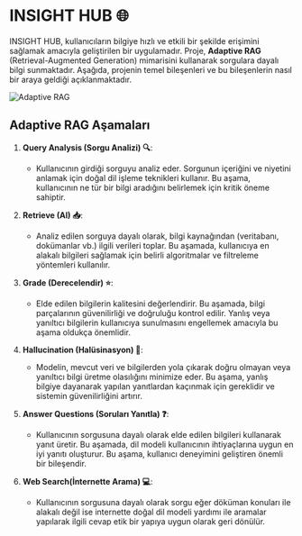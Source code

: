 # INSIGHT HUB 🌐

INSIGHT HUB, kullanıcıların bilgiye hızlı ve etkili bir şekilde erişimini sağlamak amacıyla geliştirilen bir uygulamadır. Proje, **Adaptive RAG** (Retrieval-Augmented Generation) mimarisini kullanarak sorgulara dayalı bilgi sunmaktadır. Aşağıda, projenin temel bileşenleri ve bu bileşenlerin nasıl bir araya geldiği açıklanmaktadır.

![Adaptive RAG](AdaptiveRAG.png)

## Adaptive RAG Aşamaları

1. **Query Analysis (Sorgu Analizi) 🔍**:
   - Kullanıcının girdiği sorguyu analiz eder. Sorgunun içeriğini ve niyetini anlamak için doğal dil işleme teknikleri kullanır. Bu aşama, kullanıcının ne tür bir bilgi aradığını belirlemek için kritik öneme sahiptir.

2. **Retrieve (Al) 📥**:
   - Analiz edilen sorguya dayalı olarak, bilgi kaynağından (veritabanı, dokümanlar vb.) ilgili verileri toplar. Bu aşamada, kullanıcıya en alakalı bilgileri sağlamak için belirli algoritmalar ve filtreleme yöntemleri kullanılır.

3. **Grade (Derecelendir) ⭐**:
   - Elde edilen bilgilerin kalitesini değerlendirir. Bu aşamada, bilgi parçalarının güvenilirliği ve doğruluğu kontrol edilir. Yanlış veya yanıltıcı bilgilerin kullanıcıya sunulmasını engellemek amacıyla bu aşama oldukça önemlidir.

4. **Hallucination (Halüsinasyon) 💭**:
   - Modelin, mevcut veri ve bilgilerden yola çıkarak doğru olmayan veya yanıltıcı bilgi üretme olasılığını minimize eder. Bu aşama, yanlış bilgiye dayanarak yapılan yanıtlardan kaçınmak için gereklidir ve sistemin güvenilirliğini artırır.

5. **Answer Questions (Soruları Yanıtla) ❓**:
   - Kullanıcının sorgusuna dayalı olarak elde edilen bilgileri kullanarak yanıt üretir. Bu aşamada, dil modeli kullanıcının ihtiyaçlarına uygun en iyi yanıtı oluşturur. Bu aşama, kullanıcı deneyimini geliştiren önemli bir bileşendir.

6. **Web Search(İnternette Arama) 💻**:
   - Kullanıcının sorgusuna dayalı olarak sorgu eğer döküman konuları ile alakalı değil ise internette doğal dil modeli yardımı ile aramalar yapılarak ilgili cevap etik bir yapıya uygun olarak geri dönülür.


 
